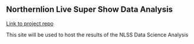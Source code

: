 ## Northernlion Live Super Show Data Analysis ##

[Link to project repo](https://github.com/Data-Science-for-Linguists/NLSS_Project)

This site will be used to host the results of the NLSS Data Science Analysis
